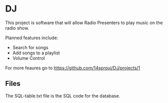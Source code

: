 # DJ
 
This project is software that will allow Radio Presenters to play music on the radio show.

Planned features include:
* Search for songs
* Add songs to a playlist
* Volume Control

For more feaures go to https://github.com/14sprouj/DJ/projects/1

## Files
The SQL-table.txt file is the SQL code for the database.
